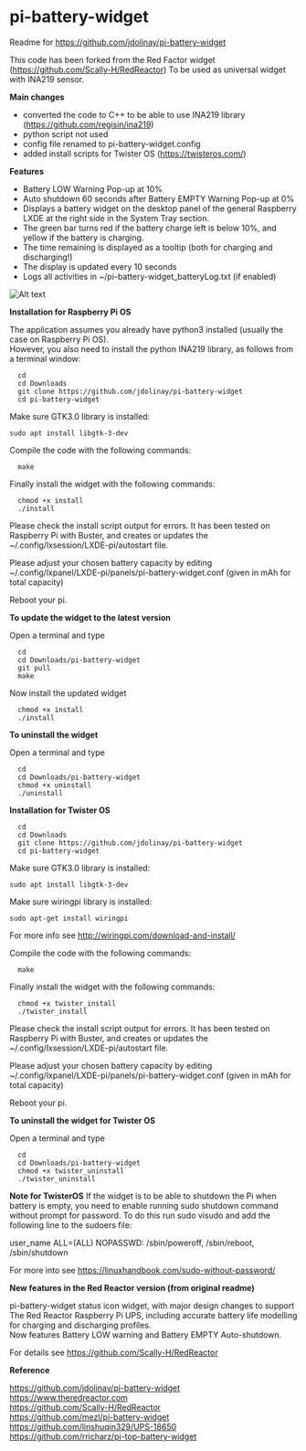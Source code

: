 # pi-battery-widget
Readme for https://github.com/jdolinay/pi-battery-widget

This code has been forked from the Red Factor widget (https://github.com/Scally-H/RedReactor)
To be used as universal widget with INA219 sensor.

**Main changes**
- converted the code to C++ to be able to use INA219 library (https://github.com/regisin/ina219)
- python script not used
- config file renamed to pi-battery-widget.config
- added install scripts for Twister OS (https://twisteros.com/)


**Features**
- Battery LOW Warning Pop-up at 10%
- Auto shutdown 60 seconds after Battery EMPTY Warning Pop-up at 0%
- Displays a battery widget on the desktop panel of the general Raspberry LXDE at the right side
in the System Tray section.
- The green bar turns red if the battery charge left is below 10%, and yellow if the
battery is charging.
- The time remaining is displayed as a tooltip (both for charging and discharging!)
- The display is updated every 10 seconds
- Logs all activities in ~/pi-battery-widget_batteryLog.txt (if enabled)
 
![Alt text](icon.png?raw=true "panel with battery widget")


**Installation for Raspberry Pi OS**

The application assumes you already have python3 installed (usually the case on Raspberry Pi OS).  
However, you also need to install the python INA219 library, as follows from a terminal window:


```
  cd
  cd Downloads
  git clone https://github.com/jdolinay/pi-battery-widget
  cd pi-battery-widget
```

Make sure GTK3.0 library is installed:
```
sudo apt install libgtk-3-dev
```


Compile the code with the following commands:
```
  make
```

Finally install the widget with the following commands:
```
  chmod +x install
  ./install 
```

Please check the install script output for errors. It has been tested on Raspberry Pi with Buster,
and creates or updates the ~/.config/lxsession/LXDE-pi/autostart file.

Please adjust your chosen battery capacity by editing ~/.config/lxpanel/LXDE-pi/panels/pi-battery-widget.conf
(given in mAh for total capacity)

Reboot your pi.


**To update the widget to the latest version**

Open a terminal and type

```
  cd
  cd Downloads/pi-battery-widget
  git pull
  make
```
Now install the updated widget
```
  chmod +x install
  ./install
```


**To uninstall the widget**

Open a terminal and type

```
  cd
  cd Downloads/pi-battery-widget
  chmod +x uninstall
  ./uninstall
```

**Installation for Twister OS**

```
  cd
  cd Downloads
  git clone https://github.com/jdolinay/pi-battery-widget
  cd pi-battery-widget
```

Make sure GTK3.0 library is installed:
```
sudo apt install libgtk-3-dev
```
Make sure wiringpi library is installed: 
```
sudo apt-get install wiringpi
```
For more info see http://wiringpi.com/download-and-install/

Compile the code with the following commands:
```
  make
```

Finally install the widget with the following commands:
```
  chmod +x twister_install
  ./twister_install 
```

Please check the install script output for errors. It has been tested on Raspberry Pi with Buster,
and creates or updates the ~/.config/lxsession/LXDE-pi/autostart file.

Please adjust your chosen battery capacity by editing ~/.config/lxpanel/LXDE-pi/panels/pi-battery-widget.conf
(given in mAh for total capacity)

Reboot your pi.


**To uninstall the widget for Twister OS**

Open a terminal and type

```
  cd
  cd Downloads/pi-battery-widget
  chmod +x twister_uninstall
  ./twister_uninstall
```
**Note for TwisterOS**
If the widget is to be able to shutdown the Pi when battery is empty,
you need to enable running sudo shutdown command without prompt for password.
To do this run sudo visudo and add the following line to the sudoers file:

user_name ALL=(ALL) NOPASSWD: /sbin/poweroff, /sbin/reboot, /sbin/shutdown

For more into see https://linuxhandbook.com/sudo-without-password/


**New features in the Red Reactor version (from original readme)**

pi-battery-widget status icon widget, with major design changes
to support The Red Reactor Raspberry Pi UPS, including accurate battery life modelling for charging
and discharging profiles.<br>
Now features Battery LOW warning and Battery EMPTY Auto-shutdown.

For details see https://github.com/Scally-H/RedReactor  

**Reference**

https://github.com/jdolinay/pi-battery-widget
https://www.theredreactor.com  
https://github.com/Scally-H/RedReactor  
https://github.com/mezl/pi-battery-widget  
https://github.com/linshuqin329/UPS-18650  
https://github.com/rricharz/pi-top-battery-widget  


